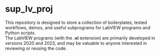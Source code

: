 # sup_lv_proj
This repository is designed to store a collection of boilerplates, tested workflows, demos, and useful subprograms for LabVIEW programs and Python scripts.    
The LabVIEW programs (with the **.vi** extension) are primarily developed in versions 2020 and 2023, and may be valuable to anyone interested in reviewing or reusing the code.  

